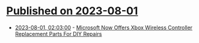 # [Published on 2023-08-01](index.md)

* [2023-08-01, 02:03:00](https://games.slashdot.org/story/23/08/01/0040233/microsoft-now-offers-xbox-wireless-controller-replacement-parts-for-diy-repairs?utm_source=rss1.0mainlinkanon&utm_medium=feed) - [Microsoft Now Offers Xbox Wireless Controller Replacement Parts For DIY Repairs](https://games.slashdot.org/story/23/08/01/0040233/microsoft-now-offers-xbox-wireless-controller-replacement-parts-for-diy-repairs?utm_source=rss1.0mainlinkanon&utm_medium=feed)
